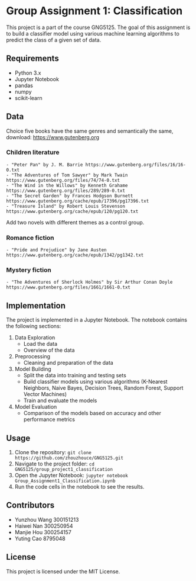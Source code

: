 # Group Assignment 1: Classification

This project is a part of the course GNG5125. The goal of this assignment is to build a classifier model using various machine learning algorithms to predict the class of a given set of data.

## Requirements
- Python 3.x
- Jupyter Notebook
- pandas
- numpy
- scikit-learn

## Data
Choice five books have the same genres and semantically the same, download: https://www.gutenberg.org
### Children literature
    - "Peter Pan" by J. M. Barrie https://www.gutenberg.org/files/16/16-0.txt
    - "The Adventures of Tom Sawyer" by Mark Twain https://www.gutenberg.org/files/74/74-0.txt
    - "The Wind in the Willows" by Kenneth Grahame https://www.gutenberg.org/files/289/289-0.txt
    - "The Secret Garden" by Frances Hodgson Burnett https://www.gutenberg.org/cache/epub/17396/pg17396.txt
    - "Treasure Island" by Robert Louis Stevenson https://www.gutenberg.org/cache/epub/120/pg120.txt
    
Add two novels with different themes as a control group.
### Romance fiction
    - "Pride and Prejudice" by Jane Austen https://www.gutenberg.org/cache/epub/1342/pg1342.txt
### Mystery fiction
    - "The Adventures of Sherlock Holmes" by Sir Arthur Conan Doyle https://www.gutenberg.org/files/1661/1661-0.txt

## Implementation
The project is implemented in a Jupyter Notebook. The notebook contains the following sections:

1. Data Exploration
    - Load the data
    - Overview of the data
2. Preprocessing
    - Cleaning and preparation of the data
3. Model Building
    - Split the data into training and testing sets
    - Build classifier models using various algorithms (K-Nearest Neighbors, Naive Bayes, Decision Trees, Random Forest, Support Vector Machines)
    - Train and evaluate the models
4. Model Evaluation
    - Comparison of the models based on accuracy and other performance metrics

## Usage
1. Clone the repository: `git clone https://github.com/zhouzhouce/GNG5125.git`
2. Navigate to the project folder: `cd GNG5125/group_project1_classification`
3. Open the Jupyter Notebook: `jupyter notebook Group_Assignment1_Classification.ipynb`
4. Run the code cells in the notebook to see the results.

## Contributors
- Yunzhou Wang  300151213 
- Haiwei Nan    300250954
- Manjie Hou    300254157 
- Yuting Cao    8795048

## License
This project is licensed under the MIT License.
